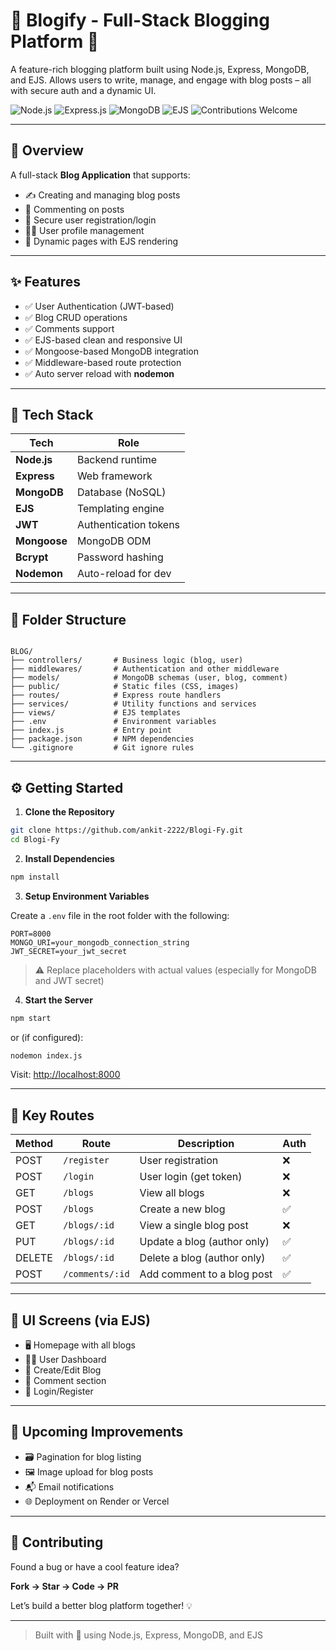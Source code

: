 # 📝 Blogify - Full-Stack Blogging Platform 🚀  
A feature-rich blogging platform built using Node.js, Express, MongoDB, and EJS. Allows users to write, manage, and engage with blog posts – all with secure auth and a dynamic UI.

![Node.js](https://img.shields.io/badge/Node.js-18.x-brightgreen)
![Express.js](https://img.shields.io/badge/Express.js-Web%20Framework-yellow)
![MongoDB](https://img.shields.io/badge/MongoDB-Mongoose-success)
![EJS](https://img.shields.io/badge/EJS-Templating-orange)
![Contributions Welcome](https://img.shields.io/badge/Contributions-Welcome-ff69b4)

---

## 📌 Overview

A full-stack **Blog Application** that supports:

- ✍️ Creating and managing blog posts
- 💬 Commenting on posts
- 🔐 Secure user registration/login
- 🧑‍💻 User profile management
- 📄 Dynamic pages with EJS rendering

---

## ✨ Features

- ✅ User Authentication (JWT-based)
- ✅ Blog CRUD operations
- ✅ Comments support
- ✅ EJS-based clean and responsive UI
- ✅ Mongoose-based MongoDB integration
- ✅ Middleware-based route protection
- ✅ Auto server reload with **nodemon**

---

## 🧰 Tech Stack

| Tech        | Role                              |
|-------------|-----------------------------------|
| **Node.js** | Backend runtime                   |
| **Express** | Web framework                     |
| **MongoDB** | Database (NoSQL)                  |
| **EJS**     | Templating engine                 |
| **JWT**     | Authentication tokens             |
| **Mongoose**| MongoDB ODM                       |
| **Bcrypt**  | Password hashing                  |
| **Nodemon** | Auto-reload for dev               |

---

## 📁 Folder Structure

```

BLOG/
├── controllers/       # Business logic (blog, user)
├── middlewares/       # Authentication and other middleware
├── models/            # MongoDB schemas (user, blog, comment)
├── public/            # Static files (CSS, images)
├── routes/            # Express route handlers
├── services/          # Utility functions and services
├── views/             # EJS templates
├── .env               # Environment variables
├── index.js           # Entry point
├── package.json       # NPM dependencies
└── .gitignore         # Git ignore rules

````

---

## ⚙️ Getting Started

1. **Clone the Repository**

```bash
git clone https://github.com/ankit-2222/Blogi-Fy.git
cd Blogi-Fy
````

2. **Install Dependencies**

```bash
npm install
```

3. **Setup Environment Variables**

Create a `.env` file in the root folder with the following:

```env
PORT=8000
MONGO_URI=your_mongodb_connection_string
JWT_SECRET=your_jwt_secret
```

> ⚠️ Replace placeholders with actual values (especially for MongoDB and JWT secret)

4. **Start the Server**

```bash
npm start
```

or (if configured):

```bash
nodemon index.js
```

Visit: [http://localhost:8000](http://localhost:8000)

---

## 🧪 Key Routes

| Method | Route           | Description                 | Auth |
| ------ | --------------- | --------------------------- | ---- |
| POST   | `/register`     | User registration           | ❌    |
| POST   | `/login`        | User login (get token)      | ❌    |
| GET    | `/blogs`        | View all blogs              | ❌    |
| POST   | `/blogs`        | Create a new blog           | ✅    |
| GET    | `/blogs/:id`    | View a single blog post     | ❌    |
| PUT    | `/blogs/:id`    | Update a blog (author only) | ✅    |
| DELETE | `/blogs/:id`    | Delete a blog (author only) | ✅    |
| POST   | `/comments/:id` | Add comment to a blog post  | ✅    |

---

## 📸 UI Screens (via EJS)

* 🖥️ Homepage with all blogs
* 🧑‍💻 User Dashboard
* 📝 Create/Edit Blog
* 💬 Comment section
* 🔐 Login/Register

---

## 🔮 Upcoming Improvements

* 🗃️ Pagination for blog listing
* 🖼️ Image upload for blog posts
* 📬 Email notifications
* 🌐 Deployment on Render or Vercel

---

## 🤝 Contributing

Found a bug or have a cool feature idea?

**Fork → Star → Code → PR**

Let’s build a better blog platform together! 💡

---

> Built with 💚 using Node.js, Express, MongoDB, and EJS

```
